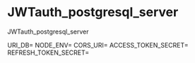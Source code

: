 # JWTauth_postgresql_server
JWTauth_postgresql_server

URI_DB=
NODE_ENV=
CORS_URI=
ACCESS_TOKEN_SECRET=
REFRESH_TOKEN_SECRET=
